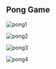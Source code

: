 ## Pong Game

![pong1](https://user-images.githubusercontent.com/40809349/43605251-c8f5d3f0-9665-11e8-970d-0212eb6b513a.PNG)

![pong2](https://user-images.githubusercontent.com/40809349/43605266-cfe9757c-9665-11e8-8a8a-e7ab0c214ef3.PNG)

![pong3](https://user-images.githubusercontent.com/40809349/43605269-d2214cde-9665-11e8-98fb-41ed07c7aec2.PNG)

![pong4](https://user-images.githubusercontent.com/40809349/43605273-d424036e-9665-11e8-956a-d3694b04a536.PNG)
